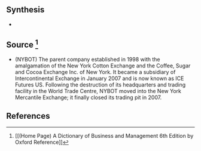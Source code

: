 ## Synthesis
- 
## Source [^1]
- (NYBOT) The parent company established in 1998 with the amalgamation of the New York Cotton Exchange and the Coffee, Sugar and Cocoa Exchange Inc. of New York. It became a subsidiary of Intercontinental Exchange in January 2007 and is now known as ICE Futures US. Following the destruction of its headquarters and trading facility in the World Trade Centre, NYBOT moved into the New York Mercantile Exchange; it finally closed its trading pit in 2007.
## References

[^1]: [[(Home Page) A Dictionary of Business and Management 6th Edition by Oxford Reference]]